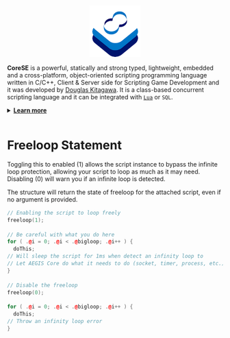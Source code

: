 <p align="center" >
<img src="https://raw.githubusercontent.com/sdkitagawa/corese/main/assets/images/logo.png" height="120px" alt="CoreSE Programming Language logo with 3 squares stacked diagonally in a counterclockwise direction each in a different color. The first is in white, the second is in azure and the third in a dark blue tone almost turning purple. And at the top of the 3 stacked squares there is the logo of the CoreSE programming language (which is pronounced Direction Course and Bearing) which are two letters C facing each other forming an infinity symbol and making a course. Each letter C has two different colors. In the letter C on the left at the top we have the dark blue tone and the azure tone at the bottom, while in the letter C on the right we have the opposite." title="CoresE Programming Language">
</p>

**CoreSE** is a powerful, statically and strong typed, lightweight, embedded and a cross-platform, object-oriented scripting programming language written in C/C++, Client & Server side for Scripting Game Development and it was developed by [Douglas Kitagawa](https://github.com/sdkitagawa). It is a class-based concurrent scripting language and it can be integrated with [`Lua`](https://github.com/lua/lua) or `SQL`.

<details>
<summary id="learn_more"><b><a href="#learn_more">Learn more</b></a></summary>
<ul>
	<li><a href="./hello_world.md">Hello World</a></li>
	<li><a href="./variables.md">Variables</a></li>
	<li><a href="./declaring_variables.md">Declaring Variables</a></li>
	<li><a href="./prefix_operator.md">Prefix Operator</a></li>
	<li><a href="./variable_scope.md">Variable Scope</a></li>
	<li><a href="./prefix_global_variables.md">Prefix Global Variables</a></li>
	<li><a href="./prefix_ai_variables.md">Prefix AI Variables</a></li>
	<li><a href="./prefix_global_constant_variables.md">Prefix Global Constant Variables</a></li>
	<li><a href="./prefix_local_constant_variables.md">Prefix Local Constant Variables</a></li>
	<li><a href="./prefix_instance_variables.md">Prefix Instance Variables</a></li>
	<li><a href="./postfix_data_type_variables.md">Postfix Data Type Variables</a></li>
	<li><a href="./array_data_type_variables.md">Array Data Type Variables</a></li>
	<li><a href="./if_and_else_statement.md">If & Else Statement</a></li>
	<li><a href="./switch_and_case_statement.md">Switch & Case Statement</a></li>
	<li><a href="./while_statement.md">While Statement</a></li>
	<li><a href="./for_statement.md">For Statement</a></li>
	<li><a href="./do_statement.md">Do Statement</a></li>
	<li><a href="./freeloop_statement.md">Freeloop Statement</a></li>
	<li><a href="./function_declarations.md">Function Declarations</a></li>
</ul>
</details>
<br />

# Freeloop Statement
Toggling this to enabled (1) allows the script instance to bypass the infinite loop protection, allowing your script to loop as much as it may need. Disabling (0) will warn you if an infinite loop is detected.

The structure will return the state of freeloop for the attached script, even if no argument is provided.

```cpp
// Enabling the script to loop freely
freeloop(1);

// Be careful with what you do here
for ( .@i = 0; .@i < .@bigloop; .@i++ ) {
  doThis;
// Will sleep the script for 1ms when detect an infinity loop to
// Let AEGIS Core do what it needs to do (socket, timer, process, etc.)
}

// Disable the freeloop
freeloop(0);

for ( .@i = 0; .@i < .@bigloop; .@i++ ) {
  doThis;
// Throw an infinity loop error
}
```
